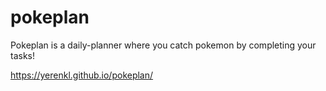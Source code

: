 # pokeplan
Pokeplan is a daily-planner where you catch pokemon by completing your tasks!

https://yerenkl.github.io/pokeplan/
